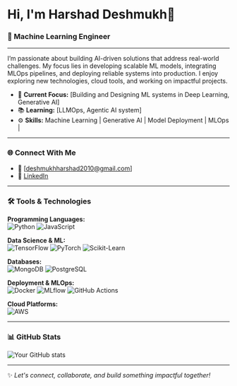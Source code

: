 # Hi, I'm Harshad Deshmukh👋

### 🚀 Machine Learning Engineer

---

I’m passionate about building AI-driven solutions that address real-world challenges. My focus lies in developing scalable ML models, integrating MLOps pipelines, and deploying reliable systems into production. I enjoy exploring new technologies, cloud tools, and working on impactful projects.

- 🔭 **Current Focus:** [Building and Designing ML systems in Deep Learning, Generative AI]
- 📚 **Learning:** [LLMOps, Agentic AI system]
- ⚙️ **Skills:** Machine Learning | Generative AI | Model Deployment | MLOps | 

---

### 🌐 Connect With Me


- 📧 [deshmukhharshad2010@gmail.com]
- 📱 [LinkedIn](#https://www.linkedin.com/in/harshad-deshmukh-61b07685/)

---

### 🛠️ Tools & Technologies

**Programming Languages:**  
![Python](https://img.shields.io/badge/-Python-3776AB?logo=python&logoColor=white) ![JavaScript](https://img.shields.io/badge/-JavaScript-F7DF1E?logo=javascript&logoColor=black)

**Data Science & ML:**  
![TensorFlow](https://img.shields.io/badge/-TensorFlow-FF6F00?logo=tensorflow&logoColor=white) ![PyTorch](https://img.shields.io/badge/-PyTorch-EE4C2C?logo=pytorch&logoColor=white) ![Scikit-Learn](https://img.shields.io/badge/-Scikit_Learn-F7931E?logo=scikit-learn&logoColor=white)

**Databases:**  
![MongoDB](https://img.shields.io/badge/-MongoDB-47A248?logo=mongodb&logoColor=white) ![PostgreSQL](https://img.shields.io/badge/-PostgreSQL-4169E1?logo=postgresql&logoColor=white)

**Deployment & MLOps:**  
![Docker](https://img.shields.io/badge/-Docker-2496ED?logo=docker&logoColor=white) ![MLflow](https://img.shields.io/badge/-MLflow-0194E2?logo=mlflow&logoColor=white) ![GitHub Actions](https://img.shields.io/badge/-GitHub_Actions-2088FF?logo=github-actions&logoColor=white)

**Cloud Platforms:**  
![AWS](https://img.shields.io/badge/-AWS-232F3E?logo=amazon-aws&logoColor=white)

---

### 📊 GitHub Stats

![Your GitHub stats](https://github-readme-stats.vercel.app/api?username=YourGitHubUsername&show_icons=true&theme=radical)

---

✨ _Let's connect, collaborate, and build something impactful together!_
